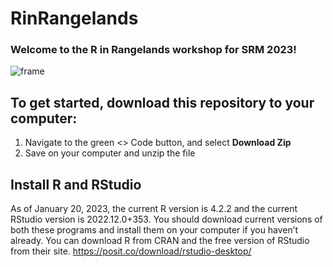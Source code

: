# RinRangelands
### Welcome to the R in Rangelands workshop for SRM 2023! 
![frame](https://user-images.githubusercontent.com/90009778/216129161-e868c196-da36-4d27-b01f-29ccbe0e139a.png)

## To get started, download this repository to your computer: 
1. Navigate to the green <> Code button, and select **Download Zip**
2. Save on your computer and unzip the file

## Install R and RStudio
As of January 20, 2023, the current R version is 4.2.2 and the current RStudio version is 2022.12.0+353. You should download current versions of both these programs and install them on your computer if you haven’t already. You can download R from CRAN and the free version of RStudio from their site. 
https://posit.co/download/rstudio-desktop/

